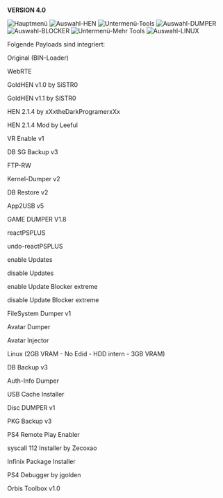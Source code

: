 **VERSION 4.0**

![Hauptmenü](https://user-images.githubusercontent.com/39792666/120893032-53f15280-c611-11eb-8271-53a450586cdc.jpg)
![Auswahl-HEN](https://user-images.githubusercontent.com/39792666/121473742-6679dc00-c9c3-11eb-9a06-a677496c0fec.jpg)
![Untermenü-Tools](https://user-images.githubusercontent.com/39792666/114219125-8f053b80-996a-11eb-9f02-6cd724b8cbd0.jpg)
![Auswahl-DUMPER](https://user-images.githubusercontent.com/39792666/114219135-92002c00-996a-11eb-8fe3-e8d168797210.jpg)
![Auswahl-BLOCKER](https://user-images.githubusercontent.com/39792666/114219142-94fb1c80-996a-11eb-8121-1d461834a515.jpg)
![Untermenü-Mehr Tools](https://user-images.githubusercontent.com/39792666/120893048-6a97a980-c611-11eb-9a1a-5167aeeaf35e.jpg)
![Auswahl-LINUX](https://user-images.githubusercontent.com/39792666/114219186-a17f7500-996a-11eb-96f9-04f21f2882a7.jpg)

Folgende Payloads sind integriert:

Original (BIN-Loader)

WebRTE

GoldHEN v1.0 by SiSTR0

GoldHEN v1.1 by SiSTR0

HEN 2.1.4 by xXxtheDarkProgramerxXx

HEN 2.1.4 Mod by Leeful

VR Enable v1

DB SG Backup v3

FTP-RW

Kernel-Dumper v2

DB Restore v2

App2USB v5

GAME DUMPER V1.8

reactPSPLUS

undo-reactPSPLUS

enable Updates

disable Updates

enable Update Blocker extreme

disable Update Blocker extreme

FileSystem Dumper v1

Avatar Dumper

Avatar Injector

Linux (2GB VRAM - No Edid - HDD intern - 3GB VRAM)

DB Backup v3

Auth-Info Dumper

USB Cache Installer

Disc DUMPER v1

PKG Backup v3

PS4 Remote Play Enabler

syscall 112 Installer by Zecoxao

Infinix Package Installer

PS4 Debugger by jgolden

Orbis Toolbox v1.0
